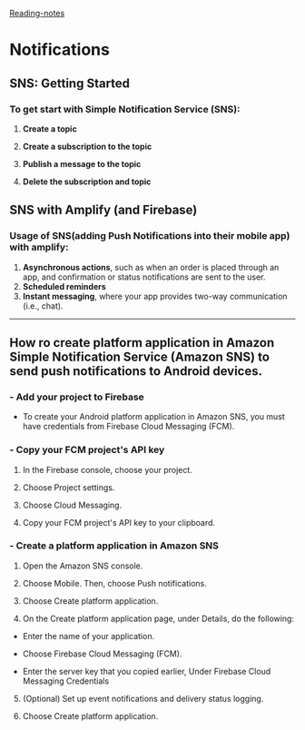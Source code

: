 [Reading-notes](https://odehyazan.github.io/reading-notes/)

# Notifications

## SNS: Getting Started

### To get start with Simple Notification Service (SNS):

1. **Create a topic**

2. **Create a subscription to the topic**
3. **Publish a message to the topic** 
4. **Delete the subscription and topic**


## SNS with Amplify (and Firebase)

### Usage of SNS(adding Push Notifications into their mobile app) with amplify:

1. **Asynchronous actions**, such as when an order is placed through an app, and confirmation or status notifications are sent to the user.
2. **Scheduled reminders**
3. **Instant messaging**, where your app provides two-way communication (i.e., chat).


---
## How ro create platform application in Amazon Simple Notification Service (Amazon SNS) to send push notifications to Android devices.

### - Add your project to Firebase

- To create your Android platform application in Amazon SNS, you must have credentials from Firebase Cloud Messaging (FCM).

### - Copy your FCM project's API key

1. In the Firebase console, choose your project.

2. Choose Project settings.

3. Choose Cloud Messaging.

4. Copy your FCM project's API key to your clipboard.

### - Create a platform application in Amazon SNS

1. Open the Amazon SNS console.

2. Choose Mobile. Then, choose Push notifications.

3. Choose Create platform application.

4. On the Create platform application page, under Details, do the following:

- Enter the name of your application.

- Choose Firebase Cloud Messaging (FCM).
- Enter the server key that you copied earlier, Under Firebase Cloud Messaging Credentials

5. (Optional) Set up event notifications and delivery status logging.

6. Choose Create platform application.



